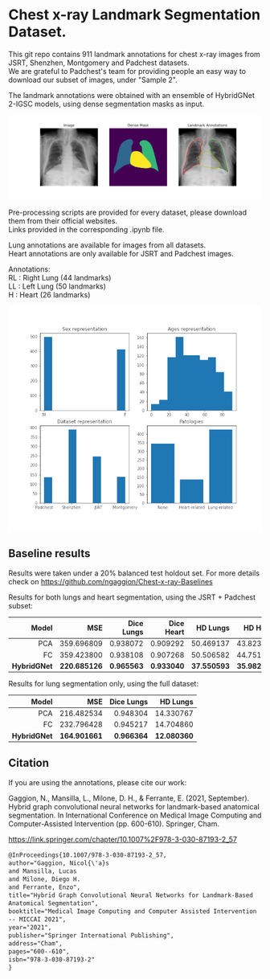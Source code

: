 # Chest x-ray Landmark Segmentation Dataset.

This git repo contains 911 landmark annotations for chest x-ray images from JSRT, Shenzhen, Montgomery and Padchest datasets.\
We are grateful to Padchest's team for providing people an easy way to download our subset of images, under "Sample 2".

The landmark annotations were obtained with an ensemble of HybridGNet 2-IGSC models, using dense segmentation masks as input.

![Example](figs/landmarks.png)

Pre-processing scripts are provided for every dataset, please download them from their official websites.\
Links provided in the corresponding .ipynb file.

Lung annotations are available for images from all datasets. \
Heart annotations are only available for JSRT and Padchest images.

Annotations:\
RL : Right Lung (44 landmarks) \
LL : Left Lung (50 landmarks) \
H : Heart (26 landmarks)

![workflow](figs/info.png)

## Baseline results

Results were taken under a 20% balanced test holdout set. For more details check on https://github.com/ngaggion/Chest-x-ray-Baselines

Results for both lungs and heart segmentation, using the JSRT + Padchest subset:

|      **Model** |        **MSE** | **Dice Lungs** | **Dice Heart** |  **HD Lungs** |  **HD Heart** |
|---------------:|---------------:|---------------:|---------------:|--------------:|--------------:|
|            PCA |     359.696809 |       0.938072 |       0.909292 |     50.469137 |     43.823793 |
|             FC |     359.423800 |       0.938108 |       0.907268 |     50.506582 |     44.751405 |
| **HybridGNet** | **220.685126** |   **0.965563** |   **0.933040** | **37.550593** | **35.982695** |

Results for lung segmentation only, using the full dataset:

|      **Model** |        **MSE** | **Dice Lungs** |  **HD Lungs** |
|---------------:|---------------:|---------------:|--------------:|
|            PCA |     216.482534 |       0.948304 |     14.330767 |
|             FC |     232.796428 |       0.945217 |     14.704860 |
| **HybridGNet** | **164.901661** |   **0.966364** | **12.080360** |

## Citation

If you are using the annotations, please cite our work:

Gaggion, N., Mansilla, L., Milone, D. H., & Ferrante, E. (2021, September). Hybrid graph convolutional neural networks for landmark-based anatomical segmentation. In International Conference on Medical Image Computing and Computer-Assisted Intervention (pp. 600-610). Springer, Cham.

https://link.springer.com/chapter/10.1007%2F978-3-030-87193-2_57

```
@InProceedings{10.1007/978-3-030-87193-2_57,
author="Gaggion, Nicol{\'a}s
and Mansilla, Lucas
and Milone, Diego H.
and Ferrante, Enzo",
title="Hybrid Graph Convolutional Neural Networks for Landmark-Based Anatomical Segmentation",
booktitle="Medical Image Computing and Computer Assisted Intervention -- MICCAI 2021",
year="2021",
publisher="Springer International Publishing",
address="Cham",
pages="600--610",
isbn="978-3-030-87193-2"
}
```
